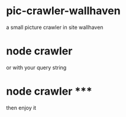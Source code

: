 # pic-crawler-wallhaven
a small picture crawler in site wallhaven  

# node crawler  
or with your query string  
# node crawler ***    
  
then enjoy it
